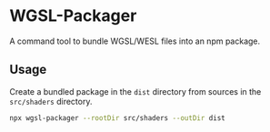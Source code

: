 # WGSL-Packager

A command tool to bundle WGSL/WESL files into an npm package.

## Usage

Create a bundled package in the `dist` directory
from sources in the `src/shaders` directory.

```sh
npx wgsl-packager --rootDir src/shaders --outDir dist
```

